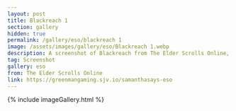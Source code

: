 ```yaml
---
layout: post
title: Blackreach 1
section: gallery
hidden: true
permalink: /gallery/eso/blackreach 1
image: /assets/images/gallery/eso/Blackreach 1.webp
description: A screenshot of Blackreach from The Elder Scrolls Online, taken by Samantha Says.
tag: Screenshot
gallery: eso
from: The Elder Scrolls Online
link: https://greenmangaming.sjv.io/samanthasays-eso
---
```

{% include imageGallery.html %}